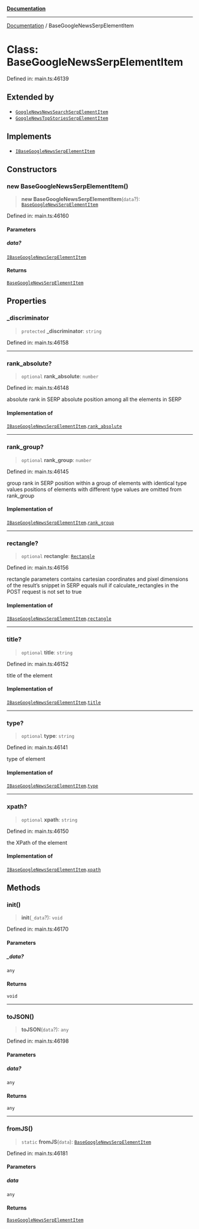 [**Documentation**](../README.md)

***

[Documentation](../README.md) / BaseGoogleNewsSerpElementItem

# Class: BaseGoogleNewsSerpElementItem

Defined in: main.ts:46139

## Extended by

- [`GoogleNewsNewsSearchSerpElementItem`](GoogleNewsNewsSearchSerpElementItem.md)
- [`GoogleNewsTopStoriesSerpElementItem`](GoogleNewsTopStoriesSerpElementItem.md)

## Implements

- [`IBaseGoogleNewsSerpElementItem`](../interfaces/IBaseGoogleNewsSerpElementItem.md)

## Constructors

### new BaseGoogleNewsSerpElementItem()

> **new BaseGoogleNewsSerpElementItem**(`data`?): [`BaseGoogleNewsSerpElementItem`](BaseGoogleNewsSerpElementItem.md)

Defined in: main.ts:46160

#### Parameters

##### data?

[`IBaseGoogleNewsSerpElementItem`](../interfaces/IBaseGoogleNewsSerpElementItem.md)

#### Returns

[`BaseGoogleNewsSerpElementItem`](BaseGoogleNewsSerpElementItem.md)

## Properties

### \_discriminator

> `protected` **\_discriminator**: `string`

Defined in: main.ts:46158

***

### rank\_absolute?

> `optional` **rank\_absolute**: `number`

Defined in: main.ts:46148

absolute rank in SERP
absolute position among all the elements in SERP

#### Implementation of

[`IBaseGoogleNewsSerpElementItem`](../interfaces/IBaseGoogleNewsSerpElementItem.md).[`rank_absolute`](../interfaces/IBaseGoogleNewsSerpElementItem.md#rank_absolute)

***

### rank\_group?

> `optional` **rank\_group**: `number`

Defined in: main.ts:46145

group rank in SERP
position within a group of elements with identical type values
positions of elements with different type values are omitted from rank_group

#### Implementation of

[`IBaseGoogleNewsSerpElementItem`](../interfaces/IBaseGoogleNewsSerpElementItem.md).[`rank_group`](../interfaces/IBaseGoogleNewsSerpElementItem.md#rank_group)

***

### rectangle?

> `optional` **rectangle**: [`Rectangle`](Rectangle.md)

Defined in: main.ts:46156

rectangle parameters
contains cartesian coordinates and pixel dimensions of the result’s snippet in SERP
equals null if calculate_rectangles in the POST request is not set to true

#### Implementation of

[`IBaseGoogleNewsSerpElementItem`](../interfaces/IBaseGoogleNewsSerpElementItem.md).[`rectangle`](../interfaces/IBaseGoogleNewsSerpElementItem.md#rectangle)

***

### title?

> `optional` **title**: `string`

Defined in: main.ts:46152

title of the element

#### Implementation of

[`IBaseGoogleNewsSerpElementItem`](../interfaces/IBaseGoogleNewsSerpElementItem.md).[`title`](../interfaces/IBaseGoogleNewsSerpElementItem.md#title)

***

### type?

> `optional` **type**: `string`

Defined in: main.ts:46141

type of element

#### Implementation of

[`IBaseGoogleNewsSerpElementItem`](../interfaces/IBaseGoogleNewsSerpElementItem.md).[`type`](../interfaces/IBaseGoogleNewsSerpElementItem.md#type)

***

### xpath?

> `optional` **xpath**: `string`

Defined in: main.ts:46150

the XPath of the element

#### Implementation of

[`IBaseGoogleNewsSerpElementItem`](../interfaces/IBaseGoogleNewsSerpElementItem.md).[`xpath`](../interfaces/IBaseGoogleNewsSerpElementItem.md#xpath)

## Methods

### init()

> **init**(`_data`?): `void`

Defined in: main.ts:46170

#### Parameters

##### \_data?

`any`

#### Returns

`void`

***

### toJSON()

> **toJSON**(`data`?): `any`

Defined in: main.ts:46198

#### Parameters

##### data?

`any`

#### Returns

`any`

***

### fromJS()

> `static` **fromJS**(`data`): [`BaseGoogleNewsSerpElementItem`](BaseGoogleNewsSerpElementItem.md)

Defined in: main.ts:46181

#### Parameters

##### data

`any`

#### Returns

[`BaseGoogleNewsSerpElementItem`](BaseGoogleNewsSerpElementItem.md)
